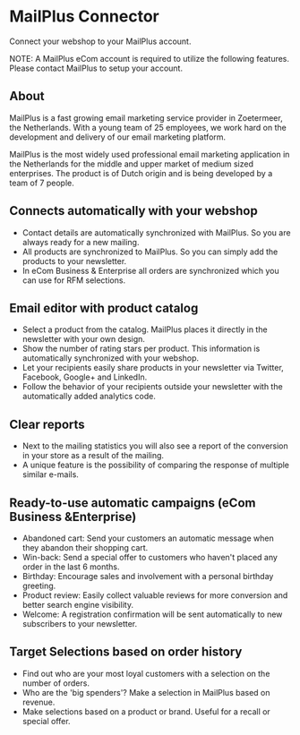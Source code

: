 # MailPlus Connector

Connect your webshop to your MailPlus account.

NOTE: A MailPlus eCom account is required to utilize the following features. 
Please contact MailPlus to setup your account.

## About

MailPlus is a fast growing email marketing service provider in Zoetermeer, the Netherlands. With a young team of 25 employees, we work hard on the development and delivery of our email marketing platform.

MailPlus is the most widely used professional email marketing application in the Netherlands for the middle and upper market of medium sized enterprises. The product is of Dutch origin and is being developed by a team of 7 people.

## Connects automatically with your webshop

- Contact details are automatically synchronized with MailPlus. So you are always ready for a new mailing.
- All products are synchronized to MailPlus. So you can simply add the products to your newsletter.
- In eCom Business & Enterprise all orders are synchronized which you can use for RFM selections.

## Email editor with product catalog

- Select a product from the catalog. MailPlus places it directly in the newsletter with your own design.
- Show the number of rating stars per product. This information is automatically synchronized with your webshop. 
- Let your recipients easily share products in your newsletter via Twitter, Facebook, Google+ and LinkedIn.
- Follow the behavior of your recipients outside your newsletter with the automatically added analytics code.

## Clear reports

- Next to the mailing statistics you will also see a report of the conversion in your store as a result of the mailing. 
- A unique feature is the possibility of comparing the response of multiple similar e-mails.

## Ready-to-use automatic campaigns (eCom Business &Enterprise)

- Abandoned cart: Send your customers an automatic message when they abandon their shopping cart.
- Win-back: Send a special offer to customers who haven't placed any order in the last 6 months.
- Birthday: Encourage sales and involvement with a personal birthday greeting.
- Product review: Easily collect valuable reviews for more conversion and better search engine visibility.
- Welcome: A registration confirmation will be sent automatically to new subscribers to your newsletter.

## Target Selections based on order history

- Find out who are your most loyal customers with a selection on the number of orders. 
- Who are the 'big spenders'? Make a selection in MailPlus based on revenue. 
- Make selections based on a product or brand. Useful for a recall or special offer.
